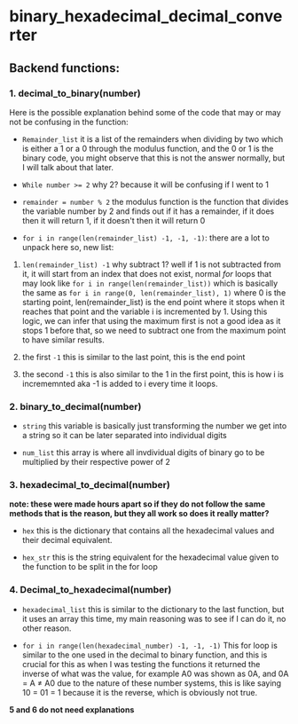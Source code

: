 # binary_hexadecimal_decimal_converter


## Backend functions:

### 1. decimal_to_binary(number)

Here is the possible explanation behind some of the code that may or may not be confusing in the function:

- `Remainder_list` it is a list of the remainders when dividing by two which is either a 1 or a 0 through the modulus function, and the 0 or 1 is the binary code, you might observe that this is not the answer normally, but I will talk about that later.

- `While number >= 2` why 2? because it will be confusing if I went to 1

- `remainder = number % 2` the modulus function is the function that divides the variable number by 2 and finds out if it has a remainder, if it does then it will return 1, if it doesn't then it will return 0

- `for i in range(len(remainder_list) -1, -1, -1)`: there are a lot to unpack here so, new list:

1. `len(remainder_list) -1` why subtract 1? well if 1 is not subtracted from it, it will start from an index that does not exist, normal *for* loops that may look like `for i in range(len(remainder_list))` which is basically the same as `for i in range(0, len(remainder_list), 1)` where 0 is the starting point, len(remainder_list) is the end point where it stops when it reaches that point and the variable i is incremented by 1. Using this logic, we can infer that using the maximum first is not a good idea as it stops 1 before that, so we need to subtract one from the maximum point to have similar results.

2. the first `-1` this is similar to the last point, this is the end point

3. the second `-1` this is also similar to the 1 in the first point, this is how i is incrememnted aka -1 is added to i every time it loops.

### 2. binary_to_decimal(number)

- `string` this variable is basically just transforming the number we get into a string so it can be later separated into individual digits

- `num_list` this array is where all invdividual digits of binary go to be multiplied by their respective power of 2

### 3. hexadecimal_to_decimal(number)

**note: these were made hours apart so if they do not follow the same methods that is the reason, but they all work so does it really matter?**

- `hex` this is the dictionary that contains all the hexadecimal values and their decimal equivalent.

- `hex_str` this is the string equivalent for the hexadecimal value given to the function to be split in the for loop

### 4. Decimal_to_hexadecimal(number)

- `hexadecimal_list` this is similar to the dictionary to the last function, but it uses an array this time, my main reasoning was to see if I can do it, no other reason.

- `for i in range(len(hexadecimal_number) -1, -1, -1)` This for loop is similar to the one used in the decimal to binary function, and this is crucial for this as when I was testing the functions it returned the inverse of what was the value, for example A0 was shown as 0A, and 0A = A ≠ A0 due to the nature of these number systems, this is like saying 10 = 01 = 1 because it is the reverse, which is obviously not true.

**5 and 6 do not need explanations**
